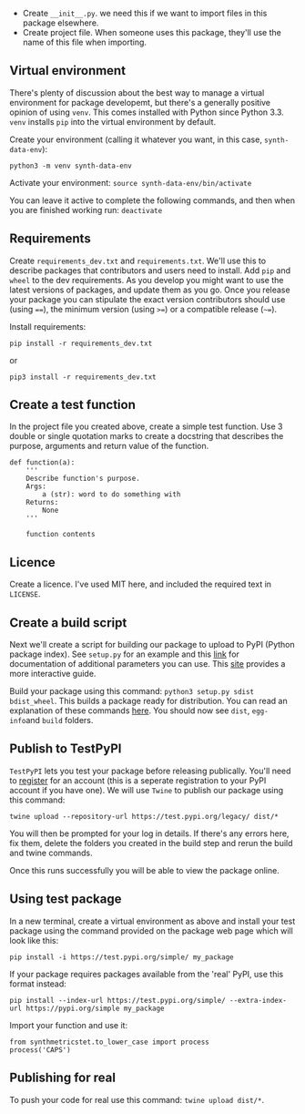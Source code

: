 
* Create `__init__.py`. we need this if we want to import files in this package elsewhere.
* Create project file. When someone uses this package, they'll use the name of this file when importing.

## Virtual environment
There's plenty of discussion about the best way to manage a virtual environment for package developemt, but there's a generally positive opinion of using `venv`. This comes installed with Python since Python 3.3. `venv` installs `pip` into the virtual environment by default. 

Create your environment (calling it whatever you want, in this case, `synth-data-env`):

`python3 -m venv synth-data-env`

Activate your environment:
`source synth-data-env/bin/activate`

You can leave it active to complete the following commands, and then when you are finished working run:
`deactivate`


## Requirements
Create `requirements_dev.txt` and `requirements.txt`. We'll use this to describe packages that contributors and users need to install. Add `pip` and `wheel` to the dev requirements. As you develop you might want to use the latest versions of packages, and update them as you go. Once you release your package you can stipulate the exact version contributors should use (using `==`), the minimum version (using `>=`) or a compatible release (`~=`).

Install requirements:
```
pip install -r requirements_dev.txt
```

or 

```
pip3 install -r requirements_dev.txt
```

## Create a test function
In the project file you created above, create a simple test function. Use 3 double or single quotation marks to create a docstring that describes the purpose, arguments and return value of the function.

```
def function(a):
    '''
    Describe function's purpose.
    Args:
        a (str): word to do something with
    Returns:
        None
    '''
    
    function contents
```

## Licence
Create a licence. I've used MIT here, and included the required text in `LICENSE`.


## Create a build script
Next we'll create a script for building our package to upload to PyPI (Python package index). See `setup.py` for an example and this [link](https://packaging.python.org/en/latest/guides/distributing-packages-using-setuptools/) for documentation of additional parameters you can use. This [site](http://turbo87.github.io/setup.py/) provides a more interactive guide.

Build your package using this command: `python3 setup.py sdist bdist_wheel`. This builds a package ready for distribution. You can read an explanation of these commands [here](https://medium.com/ochrona/understanding-python-package-distribution-types-25d53308a9a). You should now see `dist`, `egg-info`and `build` folders.


## Publish to TestPyPI
`TestPyPI` lets you test your package before releasing publically. You'll need to [register](https://test.pypi.org/account/register/) for an account (this is a seperate registration to your PyPI account if you have one). We will use `Twine` to publish our package using this command:

`twine upload --repository-url https://test.pypi.org/legacy/ dist/*`

You will then be prompted for your log in details. If there's any errors here, fix them, delete the folders you created in the build step and rerun the build and twine commands. 

Once this runs successfully you will be able to view the package online.

## Using test package
In a new terminal, create a virtual environment as above and install your test package using the command provided on the package web page which will look like this:

`pip install -i https://test.pypi.org/simple/ my_package`

If your package requires packages available from the 'real' PyPI, use this format instead:

`pip install --index-url https://test.pypi.org/simple/ --extra-index-url https://pypi.org/simple my_package`

Import your function and use it:

```
from synthmetricstet.to_lower_case import process
process('CAPS')
```

## Publishing for real
To push your code for real use this command:
`twine upload dist/*`.